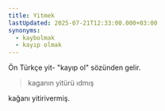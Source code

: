 ```yaml
---
title: Yitmek
lastUpdated: 2025-07-21T12:33:00.000+03:00
synonyms:
  - kaybolmak
  - kayıp olmak
---
```

Ön Türkçe yit- "kayıp ol" sözünden gelir.

> kaganın yitürü ıdmış

kağanı yitirivermiş.

